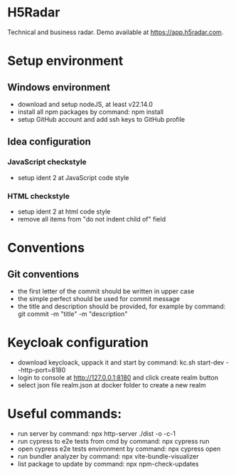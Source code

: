 # H5Radar
Technical and business radar. Demo available at https://app.h5radar.com.

# Setup environment
## Windows environment
* download and setup nodeJS, at least v22.14.0
* install all npm packages by command: npm install
* setup GitHub account and add ssh keys to GitHub profile

## Idea configuration
### JavaScript checkstyle
* setup ident 2 at JavaScript code style

### HTML checkstyle
* setup ident 2 at html code style
* remove all items from "do not indent child of" field

# Conventions
## Git conventions
* the first letter of the commit should be written in upper case
* the simple perfect should be used for commit message
* the title and description should be provided, for example by command: git commit -m "title" -m "description"

# Keycloak configuration
* download keycloack, uppack it and start by command: kc.sh start-dev --http-port=8180
* login to console at http://127.0.0.1:8180 and click create realm button
* select json file realm.json at docker folder to create a new realm

# Useful commands:
* run server by command: npx http-server ./dist -o -c-1
* run cypress to e2e tests from cmd by command: npx cypress run
* open cypress e2e tests environment by command: npx cypress open
* run bundler analyzer by command: npx vite-bundle-visualizer
* list package to update by command: npx npm-check-updates
